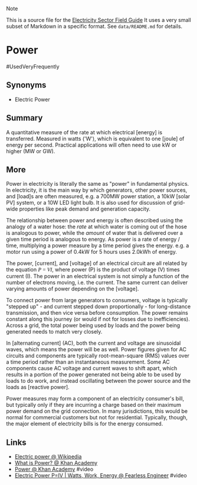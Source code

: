 > [!NOTE] 
> This is a source file for the [Electricity Sector Field Guide](https://grahamlea.github.io/Electricity-Sector-Field-Guide/)
> It uses a very small subset of Markdown in a specific format.
> See `data/README.md` for details.

# Power
#UsedVeryFrequently

## Synonyms
- Electric Power


## Summary

A quantitative measure of the rate at which electrical [energy] is transferred.
Measured in watts ('W'), which is equivalent to one [joule] of energy per second.
Practical applications will often need to use kW or higher (MW or GW).


## More

Power in electricity is literally the same as "power" in fundamental physics.
In electricity, it is the main way by which generators, other power sources, and [load]s are often measured,
e.g. a 700MW power station, a 10kW [solar PV] system, or a 10W LED light bulb.
It is also used for discussion of grid-wide properties like peak demand and generation capacity.

The relationship between power and energy is often described using the analogy of a water hose:
the <i>rate</i> at which water is coming out of the hose is analogous to power,
while the <i>amount</i> of water that is delivered over a given time period is analogous to energy.
As power is a rate of energy / time, multiplying a power measure by a time period gives the energy.
e.g. a motor run using a power of 0.4kW for 5 hours uses 2.0kWh of energy.

The power, [current], and [voltage] of an electrical circuit are all related by the equation
<i style='font-family: serif;'>P = VI</i>, where power (P) is the product of voltage (V) times current (I).
The power in an electrical system is not simply a function of the number of electrons moving, i.e. the current.
The same current can deliver varying amounts of power depending on the [voltage].

To connect power from large generators to consumers, voltage is typically "stepped up" -
and current stepped down proportionally - for long-distance transmission, and then vice versa before consumption.
The power remains constant along this journey (or would if not for losses due to inefficiencies).
Across a grid, the total power being used by loads and the power being generated needs to match very closely.

In [alternating current] (AC), both the current and voltage are sinusoidal waves, which means the power will
be as well.
Power figures given for AC circuits and components are typically root-mean-square (RMS) values over a time period
rather than an instantaneous measurement.
Some AC components cause AC voltage and current waves to shift apart, which results in a portion of the power
generated not being able to be used by loads to do work, and instead oscillating between the power source and
the loads as [reactive power].

Power measures may form a component of an electricity consumer's bill, but typically only if they are
incurring a charge based on their maximum power demand on the grid connection.
In many jurisdictions, this would be normal for commercial customers but not for residential.
Typically, though, the major element of electricity bills is for the energy consumed.


## Links
- [Electric power @ Wikipedia](https://en.wikipedia.org/wiki/Electric_power)
- [What is Power? @ Khan Academy](https://www.khanacademy.org/science/physics/work-and-energy/work-and-energy-tutorial/a/what-is-power)
- [Power @ Khan Academy](https://www.khanacademy.org/science/physics/work-and-energy/work-and-energy-tutorial/v/power) #video
- [Electric Power P=IV | Watts, Work, Energy @ Fearless Engineer](https://www.youtube.com/watch?v=S6gsgcQ5icQ) #video

